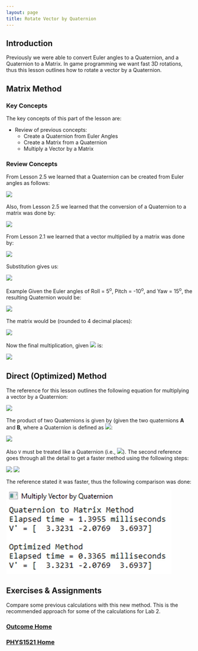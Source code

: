 ```yaml
---
layout: page
title: Rotate Vector by Quaternion
---
```

## Introduction
Previously we were able to convert Euler angles to a Quaternion, and a Quaternion to a Matrix. In game programming we want fast 3D rotations, thus this lesson outlines how to rotate a vector by a Quaternion.

## Matrix Method
### Key Concepts
The key concepts of this part of the lesson are:
* Review of previous concepts:
  * Create a Quaternion from Euler Angles
  * Create a Matrix from a Quaternion
  * Multiply a Vector by a Matrix

### Review Concepts
From Lesson 2.5 we learned that a Quaternion can be created from Euler angles as follows:

<img src="https://latex.codecogs.com/svg.latex?\large&space;Q=\left[\begin{array}{c}cos(\frac{Y}{2})\\\left(\begin{array}{c}0\\sin(\frac{Y}{2})\\0\end{array}\right)\end{array}\right]\left(\left[\begin{array}{c}cos(\frac{P}{2})\\\left(\begin{array}{c}sin(\frac{P}{2})\\0\\0\end{array}\right)\end{array}\right]\left[\begin{array}{c}cos(\frac{R}{2})\\\left(\begin{array}{c}0\\0\\sin(\frac{R}{2})\end{array}\right)\end{array}\right]\right)"/>

Also, from Lesson 2.5 we learned that the conversion of a Quaternion to a matrix was done by:

<img src="https://latex.codecogs.com/svg.latex?\large&space;R_{Q}=\left[\begin{array}{ccc}1-2(Q_{y}^2+Q_{z}^2)&2(Q_{x}Q_{y}-Q_{w}Q_{z})&2(Q_{x}Q_{z}+Q_{w}Q_{y})\\2(Q_{x}Q_{y}+Q_{w}Q_{z})&1-2(Q_{x}^2+Q_{z}^2)&2(Q_{y}Q_{z}-Q_{w}Q_{x})\\2(Q_{x}Q_{z}-Q_{w}Q_{y})&2(Q_{y}Q_{z}+Q_{w}Q_{x})&1-2(Q_{x}^2+Q_{y}^2)\end{array}\right]"/>

From Lesson 2.1 we learned that a vector multiplied by a matrix was done by:

<img src="https://latex.codecogs.com/svg.latex?\large&space;\left[\begin{array}{ccc}M_{11}&M_{12}&M_{13}\\M_{21}&M_{22}&M_{23}\\M_{31}&M_{32}&M_{33}\end{array}\right]\times{\left[\begin{array}{c}V_x\\V_y\\V_z\end{array}\right]}=\left[\begin{array}{c}V_xM_{11}+V_yM_{12}+V_zM_{13}\\V_xM_{21}+V_yM_{22}+V_zM_{23}\\V_xM_{31}+V_yM_{32}+V_zM_{33}\end{array}\right]={\left[\begin{array}{c}V_x\\V_y\\V_z\end{array}\right]}'"/>

Substitution gives us:

<img src="https://latex.codecogs.com/svg.latex?\large&space;R_{Q}=\left[\begin{array}{ccc}1-2(Q_{y}^2+Q_{z}^2)&2(Q_{x}Q_{y}-Q_{w}Q_{z})&2(Q_{x}Q_{z}+Q_{w}Q_{y})\\2(Q_{x}Q_{y}+Q_{w}Q_{z})&1-2(Q_{x}^2+Q_{z}^2)&2(Q_{y}Q_{z}-Q_{w}Q_{x})\\2(Q_{x}Q_{z}-Q_{w}Q_{y})&2(Q_{y}Q_{z}+Q_{w}Q_{x})&1-2(Q_{x}^2+Q_{y}^2)\end{array}\right]\times{\left[\begin{array}{c}V_x\\V_y\\V_z\end{array}\right]}={\left[\begin{array}{c}V_x\\V_y\\V_z\end{array}\right]}'"/>

Example
Given the Euler angles of Roll = 5<sup>o</sup>, Pitch = -10<sup>o</sup>, and Yaw = 15<sup>o</sup>, the resulting Quaternion would be:

<img src="https://latex.codecogs.com/svg.latex?\large&space;Q=\left[\begin{array}{c}0.98623585\\-0.08065606\\0.133679\\0.05444693\end{array}\right]"/>

The matrix would be (rounded to 4 decimal places):

<img src="https://latex.codecogs.com/svg.latex?\large&space;R_Q=\left[\begin{array}{ccc}0.9583&-0.1290&0.2549\\0.0858&0.9811&0.1736\\-0.2725&-0.1445&0.9513\end{array}\right]"/>

Now the final multiplication, given <img src="https://latex.codecogs.com/svg.latex?\large&space;V=\left[\begin{array}{c}2\\-3\\4\end{array}\right]"/> is:

<img src="https://latex.codecogs.com/svg.latex?\large&space;\left[\begin{array}{ccc}0.9583&-0.1290&0.2549\\0.0858&0.9811&0.1736\\-0.2725&-0.1445&0.9513\end{array}\right]\times{\left[\begin{array}{c}2\\-3\\4\end{array}\right]}=\left[\begin{array}{c}3.3231\\-2.0769\\3.6937\end{array}\right]"/>

## Direct (Optimized) Method
The reference for this lesson outlines the following equation for multiplying a vector by a Quaternion:

<img src="https://latex.codecogs.com/svg.latex?\large&space;V'=Q\times{V}\times{\bar{Q}}"/>

The product of two Quaternions is given by (given the two quaternions **A** and **B**, where a Quaternion is defined as <img src="https://latex.codecogs.com/svg.latex?\large&space;Q=(Q_r,Q_{xyz})"/>:

<img src="https://latex.codecogs.com/svg.latex?\large&space;AB=(A_rB_r-A_{xyz}\cdot{B_{xyz}},A_rB_{xyz}+B_rA_{xyz}+A_{xyz}\times{B_{xyz}})"/>

Also `V` must be treated like a Quaternion (i.e., <img src="https://latex.codecogs.com/svg.latex?\large&space;V_q=(0,V)"/>). The second reference goes through all the detail to get a faster method using the following steps:

<img src="https://latex.codecogs.com/svg.latex?\large&space;T=2\times{\left[\begin{array}{c}Q_x\\Q_y\\Q_z\end{array}\right]}\times{\left[\begin{array}{c}V_x\\V_y\\V_z\end{array}\right]}"/>

<img src="https://latex.codecogs.com/svg.latex?\large&space;V'=V+Q_w\tims{T}+\left(\left[\begin{array}{c}Q_x\\Q_y\\Q_z\end{array}\right]}\times{\left[\begin{array}{c}T_x\\T_y\\T_z\end{array}\right]\right)"/>

The reference stated it was faster, thus the following comparison was done:

![vector-x-q-compare](files/vector-x-q-compare.jpg)

## Exercises & Assignments
Compare some previous calculations with this new method. This is the recommended approach for some of the calculations for Lab 2.

### [Outcome Home](outcome2.md)
### [PHYS1521 Home](../)